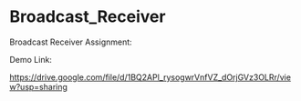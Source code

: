 # Broadcast_Receiver

Broadcast Receiver Assignment:

Demo Link:

https://drive.google.com/file/d/1BQ2APl_rysogwrVnfVZ_dOrjGVz3OLRr/view?usp=sharing


